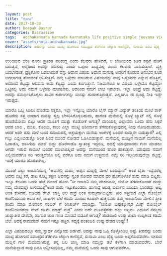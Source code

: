 ```yaml
---

layout: post
title: "ನೋಟ"
date: 2017-10-30
author: Deepak Basrur
categories: Discussion
tags:	AcchaKannada Kannada Karnataka life positive simple jeevana View Good Bad Experience
cover: "assets/nota-acchakannada.jpg"
description: ತೀರವನ್ನು ಬಂದು ಮುಟ್ಟಿ ಹೋಗುವ ಸಮುದ್ರದ ತೆರೆಗಳೂ ಚೆನ್ನಾಗಿ ಕಾಣಿಸ್ತವೆ, ಸುನಾಮಿ ಎಂಬ ದೈತ್ಯ ಬಂದು ಅಪ್ಪಳಿಸುವವರೆಗು!
---
```


<p align="justify">ಉರಿಯುವ ಬೆಂಕಿ ನೂರು ಪ್ರತಿಶತ ಪರಿಶುದ್ಧ ಎಂದು ಕೆಲವರು ಹೇಳಿದರೆ, ಆ ಬೆಂಕಿಯಿಂದ ಕೂಡ ಕಪ್ಪನೆ ಹೊಗೆ ಬರುತ್ತದೆ, ಆದ್ದರಿಂದ ಅದನ್ನು ಪರಿಶುದ್ದ ಎಂದು ಒಪ್ಪಲು ಸಾಧ್ಯವಿಲ್ಲ ಎಂದು ಕೆಲವರು ವಾದಿಸುತ್ತಾರೆ. ವ್ಯಕ್ತಿ  ಬದಲಾದಂತೆ, ದ್ರಶ್ಟಿಕೋನ ಬದಲಾದಂತೆ ವಸ್ತು ಅಥಾವ ವಿಷಯ ಅಥಾವ ಮನುಷ್ಯ ಅವನಿಗೆ ಕೊಡುವ ಅನುಭವ ಕೂಡ ಬದಲಾಗುತ್ತ ಹೋದಂತೆ ಅನಿಸುತ್ತದೆ. ನಮ್ಗೆ ಒಳ್ಳೇದು ಮಾಡಿರುವ ವಿಷಯವನ್ನು ನಾವು ಒಳ್ಳೆಯದು ಎನ್ನುವ ಹೊತ್ತಿಗೆ, ಅದರಿಂದ ಕೆಟ್ಟದ್ದು ಆದವನು ಅದು ಕೆಟ್ಟದ್ದು ಎಂದು ಕೂಗುತ್ತಾನೆ. ನಿಜವಾಗಲೂ ಆ ವಿಷಯ ಒಳ್ಳೇದೊ ಕೆಟ್ಟದ್ದೋ ಒಟ್ಟಿನಲ್ಲಿ ಅದು ನಮಗೆ ಒಳ್ಳೇದು ಮಾಡಬೇಕು, ಅದರಿಂದ ನಮಗೆ ಲಾಭ ಇರಬೇಕು. ಇಲ್ಲಾ ಅಂದ್ರೆ ಅದು ಕೆಟ್ಟದ್ದೆ. ಅದನ್ನು ಸಮರ್ಥಿಸಿಕೊಳ್ಳಲು ಸಾವಿರ ಕಾರಣಗಳನ್ನು ಮನಸ್ಸು ಹುಡುಕುತ್ತಿರುತ್ತದೆ. ಎಲ್ಲರಿಗೂ  ಈ ದ್ವಂಧ್ವ ನೀತಿ ಇದ್ದೇ ಇರುತ್ತದೆ.</p>
<p align="justify">ಯಾರೊ ಒಬ್ಬ ಸಿಡಿಲು ಹೊಡೆದು ಸತ್ತರೂ, ಇಲ್ಲಾ ಇನ್ನೊಬ್ಬ ಯಾರೊ ಲೈನ್ ಮ್ಯಾನ್ ವಿದ್ಯುತ್ ತಂತಿಯ ಮೇಲೆ ಶಾಕ್  ಹೊಡೆದು ಸತ್ತ ಅಂದಾಗ ಮನಸ್ಸು ಸ್ವಲ್ಪ ಬೇಸರಿಸಿಕೊಳ್ಳಬಹುದು, ಹಾಗಂತ ಮನೆಯಲ್ಲಿ ಸೊಳ್ಳೆ ಬ್ಯಾಟ್ ನಲ್ಲಿ ಸೊಳ್ಳೆ ಹೊಡೆಯೋದು ಬಿಟ್ಟು ಆದರ ಮೂತಿಗೆ ಮುತ್ತು ಕೊಡೋಕೆ ಆಗುತ್ತ?  ದಾರಿಯಲ್ಲಿ ಎಲ್ಲಾದರು ಒಂದು ಹಸು ಸಿಕ್ಕರೆ ಆದರ ಬಾಲ , ಮುಖ, ಕೊಂಬು, ಕಾಲು ಎಲ್ಲಾ ಮುಟ್ಟಿ ಆಶೀರ್ವಾದ ತೆಗೆದುಕೊಳ್ಳುವುದನ್ನ ನೀವು ನೋಡಿರಬಹುದು. ಆದರೆ ಅದೇ ಹಸು ಮಳೆ ಬಂದ ಸಮಯದಲ್ಲಿ ಆಶ್ರಯಕ್ಕಾಗಿ ಮನೆಯ ಅಂಗಳಕ್ಕೆ ಬಂದರೆ ಸುಮ್ಮನೇ ಬಿಡುತ್ತಾರ? ಎಲ್ಲಿ ಗಬ್ಬು ಎಬ್ಬಿಸಿಬಿಡುತ್ತೊ ಅಂತ ಹಿಂದೆ ಮುಂದೆ ನೋಡದೆ ಓಡಿಸಿಬಿಡುತ್ತಾರೆ. ಮನೆಯಲ್ಲಿ ಮುದ್ದಿನ ನಾಯಿಗೆ ಮನೆಯೆಲ್ಲ ಓಡಾಡೊ, ಹಾಸಿಗೆಯ ಮೇಲೆ ಬಿದ್ದು ಹೊರಳಾಡೊ ಸ್ವಾತಂತ್ರ ಇದ್ದರೂ, ಅದಕ್ಕೆ ಯಾವುದಾದರು ಗುಣ ಮಾಡಲು ಆಗದೇ ಇರುವ ಕಾಯಿಲೆ ಬಂದರೆ ಮುಲಾಜಿಲ್ಲದೆ ಅದನ್ನು ಮನೆಯಿಂದ ಹೊರ ಹಾಕುತ್ತಾರೆ. ಯಾವುದು ನಮಗೆ ಎಲ್ಲಿಯವರೆಗೂ  ಸರಿ ಇರುತ್ತದೆಯೊ ಅಲ್ಲಿ ವರೆಗೂ ಅದು ನಮಗೆ ಉತ್ತಮವೆ. ನಮ್ಗೆ ಸರಿ ಇಲ್ಲದಿರುವುದೆಲ್ಲಾ ಕೆಟ್ಟದ್ದೆ. ಇದಕ್ಕೆ ಯಾರೂ ಹೊರತಾಗಿಲ್ಲ.</p>
<p align="justify">ಮುಂಚೆ ಎಲ್ಲಾ ಅಂಬಾನಿಯನ್ನ "ಅವನೇನ್ರಿ ಮಹಾ, ಅಪ್ಪನ ದುಡ್ಡಲ್ಲಿ ಮೇಲೆ ಬಂದಿದ್ದಾನೆ"  ಅಂತ ಬೈತಾ ಇದ್ದವರೆಲ್ಲ ಅವನು ಬಿಟ್ಟಿ ಕರೆ, ಡಾಟ ಕೊಟ್ಟ ತಕ್ಷಣ ಅವನನ್ನು ಸ್ವಂತ ಸೋದರ ಮಾವನ ಥರ ಹೊಗೊಳೊಕೆ ಶುರು ಮಾಡಿ ಬಿಟ್ಟರು. ಇನ್ನೂ ಕೆಲವರು ಒಂದು ಹೆಜ್ಜೆ ಮುಂದೆ ಹೋಗಿ "ರೀ ಅಂಬಾನಿ ನಮ್ಮ ದೇಶದವನು, ಜಿಯೋ ತೆಗೆದುಕೊಂಡರೆ ದುಡ್ಡು ನಮ್ಮ ದೇಶದಲ್ಲೇ ಉಳಿಯುತ್ತೆ"ಅಂತ ಶುರು ಇಟ್ಟುಕೊಂಡರು. ಹಾಗಾದ್ರೆ ಆದಿತ್ಯ ಬಿರ್ಲಾನ ಐಡಿಯಾ ಭಾರತದ್ದು ಅಲ್ವ ಅಂತ ಕೇಳಿದರೆ, ಐಡಿಯಾ ರೇಟ್ ಜಾಸ್ತಿ ಅಲ ಮರ್ರೆ ಅಂತ ಸುಮ್ಮನಾಗಿಬಿಟ್ಟರು. ತೀರ ಇತ್ತೀಚಿಗೆ ಎಲ್ಲಾ ಮೊಬೈಲ್ ಕಂಪೆನಿಯವರು ಅವರ ಕರೆ, ಡಾಟಗಳ ಬೆಲೆ ಕಡಿಮೆ ಮಾಡಿದ ಕೂಡಲೇ ಹೆಚ್ಚಿನವರು ತಮ್ಮ ಅಂಬಾನಿಯ ಮೇಲಿನ ಪ್ರೀತಿ ಕಡಿಮೆ ಮಾಡಿ ಮೊದಲಿನ ನಂಬರ್ ಗೆ ರೀಚಾರ್ಚ್ ಮಾಡಿದ್ರು. "ಜಿಯೋ ಬಪ್ಪುಕ್ಕೋಸ್ಕರ ಮಿಕ್ಕ್ ಮೋಬೈಲ್ ಕಂಪೆನಿಯವರೆಲ್ಲಾ ರೇಟ್ ಕಡಿಮೆ ಮಾಡ್ರ್ ಮರ್ರೆ" ಎಂದು ಅದೇ ಮೂವತ್ತೆರೆಡು ಹಲ್ಲು ಬಿಟ್ಟರು. ಎದುರಿಗೆ ನಮ್ಮದು ಜಾತ್ಯಾತೀತ ದೇಶವೇ, ಹಾಗಂತ ಜಾತಿ ಗಣತಿ ಮಾಡದೆ ಬಿಡೂಕೆ ಆಗುತ್ತ? ಪಂತಂಜಲಿ ಉಪ್ಪು ಟಾಟಾ ಉಪ್ಪಿಗಿಂತ ಕಡಿಮೆ ಬೆಲೆ. ಅದಕ್ಕೆ ರಾಮದೇವ್ ನಮಗೆ ಇನ್ನೂ ಹತ್ತಿರ. ಸದ್ಯಕ್ಕೆ ಪಂತಂಜಲಿ ಉಪ್ಪು ದೇಶದ ಉಪ್ಪು!!!</p>
<p align="justify">ಎಲ್ಲಾ ವಿಷಯದಲ್ಲೂ ನಮ್ಮ ಸ್ವಾರ್ಥ ಎನ್ನೋದು ಅಡಗಿದೆ. ಅದನ್ನು ನಾವು ಒಪ್ಪಿ ಕೊಳ್ಳೋದಿಲ್ಲ ಅಷ್ಟೆ. ತೀರವನ್ನು ಬಂದು ಮುಟ್ಟಿ ಹೋಗುವ ಸಮುದ್ರದ ತೆರೆಗಳೂ ಚೆನ್ನಾಗಿ ಕಾಣಿಸ್ತವೆ, ಸುನಾಮಿ ಎಂಬ ದೈತ್ಯ ಬಂದು ಅಪ್ಪಳಿಸುವವರೆಗು. ಬೀಸುವ ಮೆಲ್ಲನೆ ಗಾಳಿ ಮೆದುವಾಗಿರುತ್ತೆ, ತನ್ನ ಬಲ ಜಾಸ್ತಿ ಮಾಡಿ ನಮ್ಮನ್ನು ತಲೆ ಕೆಳಗಾಗಿ ಮಾಡುವವರೆಗು. ಬೇರೆ ಮನೆಯಲ್ಲಾದ ಸಾವು ಏನೂ ಅನ್ನೀಸುವುದಿಲ್ಲ, ನಮ್ಮ ಮನೆಯಲ್ಲಿ ಒಂದು ಸಾವು ಆಗುವವರೆಗೂ..</p>
